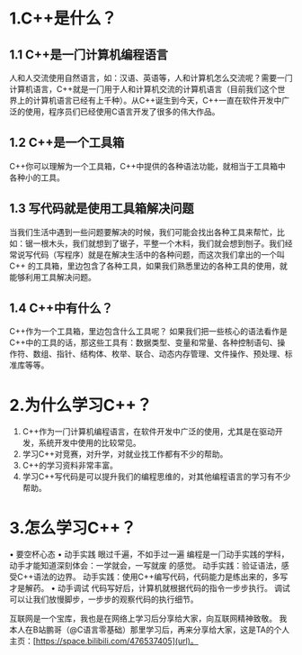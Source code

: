 # 1.C++是什么？
## 1.1 C++是⼀⻔计算机编程语⾔
⼈和⼈交流使⽤⾃然语⾔，如：汉语、英语等，⼈和计算机怎么交流呢？需要⼀⻔计算机语⾔，C++就是⼀⻔⽤于⼈和计算机交流的计算机语⾔（⽬前我们这个世界上的计算机语⾔已经有上千种）。从C++诞⽣到今天，C++⼀直在软件开发中⼴泛的使⽤，程序员们已经使用C语⾔开发了很多的伟⼤作品。
## 1.2 C++是⼀个⼯具箱
C++你可以理解为⼀个⼯具箱，C++中提供的各种语法功能，就相当于⼯具箱中各种⼩的⼯具。
## 1.3 写代码就是使⽤⼯具箱解决问题
当我们⽣活中遇到⼀些问题要解决的时候，我们可能会找出各种⼯具来帮忙，⽐如：锯⼀根⽊头，我们就想到了锯⼦，平整⼀个⽊料，我们就会想到刨⼦。我们经常说写代码（写程序）就是在解决⽣活中的各种问题，⽽这次我们拿出的⼀个叫 C++ 的⼯具箱，⾥边包含了各种⼯具，如果我们熟悉⾥边的各种⼯具的使⽤，就能够利⽤⼯具解决问题。
## 1.4 C++中有什么？
C++作为⼀个⼯具箱，⾥边包含什么⼯具呢？
如果我们把⼀些核⼼的语法看作是C++中的⼯具的话，那这些⼯具有：数据类型、变量和常量、各种控制语句、操作符、数组、指针、结构体、枚举、联合、动态内存管理、⽂件操作、预处理、标准库等等。
# 2.为什么学习C++？
1. C++作为⼀⻔计算机编程语⾔，在软件开发中⼴泛的使⽤，尤其是在驱动开发，系统开发中使⽤的⽐较常⻅。
2. 学习C++对竞赛，对升学，对就业找⼯作都有不少的帮助。
3. C++的学习资料⾮常丰富。
4. 学习C++写代码是可以提升我们的编程思维的，对其他编程语⾔的学习有不少帮助。
# 3.怎么学习C++？
• 要空杯⼼态
• 动⼿实践
  眼过千遍，不如⼿过⼀遍
  编程是⼀⻔动⼿实践的学科，动⼿才能知道深刻体会：⼀学就会，⼀写就废 的感觉。
  动⼿实践：验证语法，感受C++语法的边界。
  动⼿实践：使⽤C++编写代码，代码能⼒是练出来的，多写才是解药。
• 动⼿调试
  代码写好后，计算机就根据代码的指令⼀步步执⾏。
  调试可以让我们放慢脚步，⼀步步的观察代码的执⾏细节。

互联网是一个宝库，我也是在网络上学习后分享给大家，向互联网精神致敬。
我本人在B站鹏哥（@C语言零基础）那里学习后，再来分享给大家，这是TA的个人主页：[https://space.bilibili.com/476537405](url)。